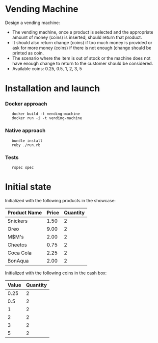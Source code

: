 # Vending Machine

Design a vending machine:
- The vending machine, once a product is selected and the appropriate amount of money (coins) is inserted, should return that product.
- It should also return change (coins) if too much money is provided or ask for more money (coins) if there is not enough (change should be printed as coin.
- The scenario where the item is out of stock or the machine does not have enough change to return to the customer should be considered.
- Available coins: 0.25, 0.5, 1, 2, 3, 5


# Installation and launch

### Docker approach
```console
   docker build -t vending-machine
   docker run -i -t vending-machine
```

### Native approach
```console
   bundle install
   ruby ./run.rb
```
### Tests
```console
   rspec spec
```

# Initial state

Initialized with the following products in the showcase:

| Product Name | Price | Quantity |
|--------------|-------|----------|
| Snickers     | 1.50  |    2     |
| Oreo         | 9.00  |    2     |
| M$M's        | 2.00  |    2     |
| Cheetos      | 0.75  |    2     |
| Coca Cola    | 2.25  |    2     |
| BonAqua      | 2.00  |    2     |

Initialized with the following coins in the cash box:

| Value | Quantity |
|-------|----------|
| 0.25  | 2        |
| 0.5   | 2        |
| 1     | 2        |
| 2     | 2        |
| 3     | 2        |
| 5     | 2        |
